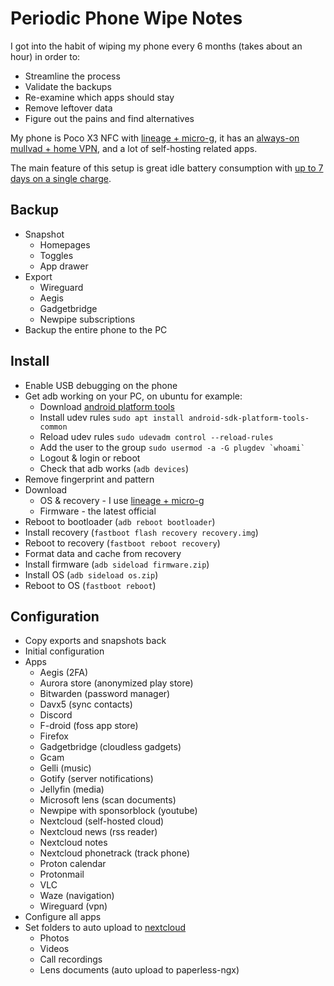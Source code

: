 # Periodic Phone Wipe Notes

I got into the habit of wiping my phone every 6 months (takes about an hour) in order to:

- Streamline the process
- Validate the backups
- Re-examine which apps should stay
- Remove leftover data
- Figure out the pains and find alternatives

My phone is Poco X3 NFC with [lineage + micro-g](https://lineage.microg.org/), it has an [always-on mullvad + home VPN](/split/), and a lot of self-hosting related apps. 

The main feature of this setup is great idle battery consumption with [up to 7 days on a single charge](https://files.virtualize.link/pics/microg.png).

## Backup

- Snapshot
  - Homepages
  - Toggles
  - App drawer
- Export
  - Wireguard
  - Aegis
  - Gadgetbridge
  - Newpipe subscriptions
- Backup the entire phone to the PC

## Install

- Enable USB debugging on the phone
- Get adb working on your PC, on ubuntu for example:
  - Download [android platform tools](https://developer.android.com/studio/releases/platform-tools)
  - Install udev rules `sudo apt install android-sdk-platform-tools-common`
  - Reload udev rules `sudo udevadm control --reload-rules`
  - Add the user to the group ``sudo usermod -a -G plugdev `whoami` ``
  - Logout & login or reboot
  - Check that adb works (`adb devices`)
- Remove fingerprint and pattern
- Download
  - OS & recovery - I use [lineage + micro-g](https://lineage.microg.org/)
  - Firmware - the latest official
- Reboot to bootloader (`adb reboot bootloader`)
- Install recovery (`fastboot flash recovery recovery.img`)
- Reboot to recovery (`fastboot reboot recovery`)
- Format data and cache from recovery
- Install firmware (`adb sideload firmware.zip`)
- Install OS (`adb sideload os.zip`)
- Reboot to OS (`fastboot reboot`)

## Configuration

- Copy exports and snapshots back
- Initial configuration
- Apps
  - Aegis (2FA)
  - Aurora store (anonymized play store)
  - Bitwarden (password manager)
  - Davx5 (sync contacts)
  - Discord
  - F-droid (foss app store)
  - Firefox
  - Gadgetbridge (cloudless gadgets)
  - Gcam
  - Gelli (music)
  - Gotify (server notifications)
  - Jellyfin (media)
  - Microsoft lens (scan documents)
  - Newpipe with sponsorblock (youtube)
  - Nextcloud (self-hosted cloud)
  - Nextcloud news (rss reader)
  - Nextcloud notes
  - Nextcloud phonetrack (track phone)
  - Proton calendar
  - Protonmail
  - VLC
  - Waze (navigation)
  - Wireguard (vpn)
- Configure all apps
- Set folders to auto upload to [nextcloud](/nextcloud/)
  - Photos
  - Videos
  - Call recordings
  - Lens documents (auto upload to paperless-ngx)